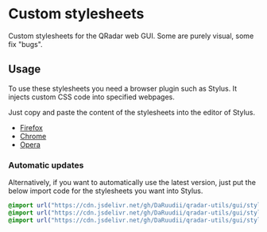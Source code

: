 # Custom stylesheets

Custom stylesheets for the QRadar web GUI. Some are purely visual, some fix "bugs".

## Usage

To use these stylesheets you need a browser plugin such as Stylus. It injects custom CSS code into specified webpages.

Just copy and paste the content of the stylesheets into the editor of Stylus.

* [Firefox](https://addons.mozilla.org/en-US/firefox/addon/styl-us/)
* [Chrome](https://chrome.google.com/webstore/detail/stylus/clngdbkpkpeebahjckkjfobafhncgmne)
* [Opera](https://addons.opera.com/en/extensions/details/stylus/)

### Automatic updates

Alternatively, if you want to automatically use the latest version, just put the below import code for the stylesheets you want into Stylus.

```css
@import url("https://cdn.jsdelivr.net/gh/DaRuudii/qradar-utils/gui/stylesheets/environment_identification.css");
@import url("https://cdn.jsdelivr.net/gh/DaRuudii/qradar-utils/gui/stylesheets/navigation_menu.css");
@import url("https://cdn.jsdelivr.net/gh/DaRuudii/qradar-utils/gui/stylesheets/misc_improvements.css");
```
